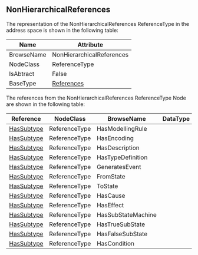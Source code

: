 <!-- objecttype -->
## NonHierarchicalReferences
The representation of the NonHierarchicalReferences ReferenceType in the address space is shown in the following table:  

|Name|Attribute|
|---|---|
|BrowseName|NonHierarchicalReferences|
|NodeClass|ReferenceType|
|IsAbtract|False|
|BaseType|[References](../../../Part3/ReferenceTypes/References/readme.md)|

The references from the NonHierarchicalReferences ReferenceType Node are shown in the following table:  

|Reference|NodeClass|BrowseName|DataType|TypeDefinition|ModellingRule|
|---|---|---|---|---|---|
|[HasSubtype](../../../Part3/ReferenceTypes/HasSubtype/readme.md)|ReferenceType|HasModellingRule||||
|[HasSubtype](../../../Part3/ReferenceTypes/HasSubtype/readme.md)|ReferenceType|HasEncoding||||
|[HasSubtype](../../../Part3/ReferenceTypes/HasSubtype/readme.md)|ReferenceType|HasDescription||||
|[HasSubtype](../../../Part3/ReferenceTypes/HasSubtype/readme.md)|ReferenceType|HasTypeDefinition||||
|[HasSubtype](../../../Part3/ReferenceTypes/HasSubtype/readme.md)|ReferenceType|GeneratesEvent||||
|[HasSubtype](../../../Part3/ReferenceTypes/HasSubtype/readme.md)|ReferenceType|FromState||||
|[HasSubtype](../../../Part3/ReferenceTypes/HasSubtype/readme.md)|ReferenceType|ToState||||
|[HasSubtype](../../../Part3/ReferenceTypes/HasSubtype/readme.md)|ReferenceType|HasCause||||
|[HasSubtype](../../../Part3/ReferenceTypes/HasSubtype/readme.md)|ReferenceType|HasEffect||||
|[HasSubtype](../../../Part3/ReferenceTypes/HasSubtype/readme.md)|ReferenceType|HasSubStateMachine||||
|[HasSubtype](../../../Part3/ReferenceTypes/HasSubtype/readme.md)|ReferenceType|HasTrueSubState||||
|[HasSubtype](../../../Part3/ReferenceTypes/HasSubtype/readme.md)|ReferenceType|HasFalseSubState||||
|[HasSubtype](../../../Part3/ReferenceTypes/HasSubtype/readme.md)|ReferenceType|HasCondition||||

